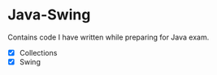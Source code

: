 # Java-Swing
Contains code I have written while preparing for Java exam.
- [x] Collections
- [x] Swing 

